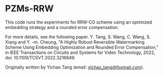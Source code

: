 # PZMs-RRW

This code runs the experiments for RRW-CG scheme using an optimized embedding strategy and a rounded error compensation.

For more details, see the following paper. Y. Tang, S. Wang, C. Wang, S. Xiang and Y. -m. Cheung, "A Highly Robust Reversible Watermarking Scheme Using Embedding Optimization and Rounded Error Compensation," in IEEE Transactions on Circuits and Systems for Video Technology, 2022, doi: 10.1109/TCSVT.2022.3216849.

Originally written by Yichao Tang (email: yichao_tang@foxmail.com).

